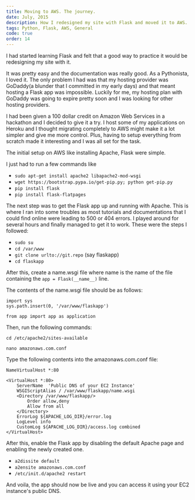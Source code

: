 ```yaml
---
title: Moving to AWS. The journey.
date: July, 2015
description: How I redesigned my site with Flask and moved it to AWS.
tags: Python, Flask, AWS, General
code: true
order: 14
---
```


I had started learning Flask and felt that a good way to practice it would be redesigning my site with it. 

It was pretty easy and the documentation was really good. As a Pythonista, I loved it. The only problem I had was that my hosting provider was GoDaddy(a blunder that I committed in my early days) and that meant hosting a Flask app was impossible. Luckily for me, my hosting plan with GoDaddy was going to expire pretty soon and I was looking for other hosting providers. 

I had been given a 100 dollar credit on Amazon Web Services in a hackathon and I decided to give it a try. I host some of my applications on Heroku and I thought migrating completely to AWS might make it a lot simpler and give me more control. Plus, having to setup everything from scratch made it interesting and I was all set for the task.

The initial setup on AWS like installing Apache, Flask were simple.

I just had to run a few commands like 

- `sudo apt-get install apache2 libapache2-mod-wsgi`
- `wget https://bootstrap.pypa.io/get-pip.py; python get-pip.py`
- `pip install flask`
- `pip install flask-flatpages`

The next step was to get the Flask app up and running with Apache. This is where I ran into some troubles as most tutorials and documentations that I could find online were leading to 500 or 404 errors. I played around for several hours and finally managed to get it to work. These were the steps I followed:

- `sudo su`
- `cd /var/www`
- `git clone urlto://git.repo` (say flaskapp)
- `cd flaskapp`

After this, create a name.wsgi file where name is the name of the file containing the `app = Flask(__name__)` line.

The contents of the name.wsgi file should be as follows:

```
import sys
sys.path.insert(0, '/var/www/flaskapp')

from app import app as application
```

Then, run the following commands:

`cd /etc/apache2/sites-available`

`nano amazonaws.com.conf`

Type the following contents into the amazonaws.com.conf file:

```
NameVirtualHost *:80

<VirtualHost *:80>
    ServerName  'Public DNS of your EC2 Instance'
    WSGIScriptAlias / /var/www/flaskapp/name.wsgi
    <Directory /var/www/flaskapp/>
        Order allow,deny
        Allow from all
    </Directory>
    ErrorLog ${APACHE_LOG_DIR}/error.log
    LogLevel info
    CustomLog ${APACHE_LOG_DIR}/access.log combined
</VirtualHost>
```

After this, enable the Flask app by disabling the default Apache page and enabling the newly created one.

- `a2dissite default`
- `a2ensite amazonaws.com.conf`
- `/etc/init.d/apache2 restart`

And voila, the app should now be live and you can access it using your EC2 instance's public DNS.
